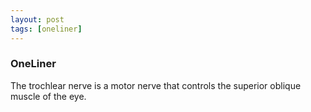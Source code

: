 ```yaml
---
layout: post
tags: [oneliner]
---
```



### OneLiner

The trochlear nerve is a motor nerve that controls the superior oblique muscle of the eye.
